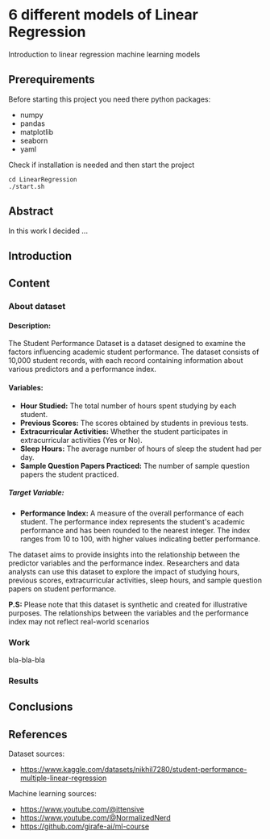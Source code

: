 # 6 different models of Linear Regression
Introduction to linear regression machine learning models

## Prerequirements

Before starting this project you need there python packages:

- numpy
- pandas
- matplotlib
- seaborn
- yaml

Check if installation is needed and then start the project

```shell
cd LinearRegression
./start.sh
```


## Abstract

In this work I decided ... 

## Introduction




## Content

### About dataset

#### Description:

The Student Performance Dataset is a dataset designed to examine the factors influencing academic student performance.
The dataset consists of 10,000 student records, with each record containing information about various predictors and a performance index.

#### Variables:

- **Hour Studied:** The total number of hours spent studying by each student.
- **Previous Scores:** The scores obtained by students in previous tests.
- **Extracurricular Activities:** Whether the student participates in extracurricular activities (Yes or No).
- **Sleep Hours:** The average number of hours of sleep the student had per day.
- **Sample Question Papers Practiced:** The number of sample question papers the student practiced.

##### Target Variable:

- **Performance Index:** A measure of the overall performance of each student. The performance index represents the student's academic performance and has been rounded to the nearest integer. The index ranges from 10 to 100, with higher values indicating better performance.
  
The dataset aims to provide insights into the relationship between the predictor variables and the performance index. Researchers and data analysts can use this dataset to explore the impact of studying hours, previous scores, extracurricular activities, sleep hours, and sample question papers on student performance.

**P.S:** Please note that this dataset is synthetic and created for illustrative purposes. The relationships between the variables and the performance index may not reflect real-world scenarios

### Work

bla-bla-bla



### Results



## Conclusions



## References

Dataset sources:
- https://www.kaggle.com/datasets/nikhil7280/student-performance-multiple-linear-regression

Machine learning sources:
- https://www.youtube.com/@ittensive
- https://www.youtube.com/@NormalizedNerd
- https://github.com/girafe-ai/ml-course
